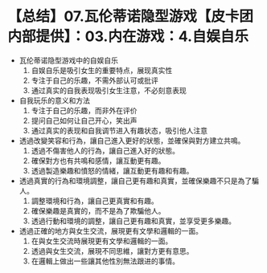 # 【总结】07.瓦伦蒂诺隐型游戏【皮卡团内部提供】：03.内在游戏：4.自娱自乐

-   瓦伦蒂诺隐型游戏中的自娱自乐
    1.  自娱自乐是吸引女生的重要特点，展现真实性
    2.  专注于自己的乐趣，不需外部认可或批评
    3.  通过真实的自我表现吸引女生注意，不必刻意表现
-   自我玩乐的意义和方法
    1.  专注于自己的乐趣，而非外在评价
    2.  提问自己如何让自己开心，笑出声
    3.  通过真实的表现和自我调节进入有趣状态，吸引他人注意
-   透過改變笑容和行為，讓自己進入更好的狀態，並確保與對方建立共鳴。
    1.  透過不傷害他人的行為，讓自己進入好的狀態。
    2.  確保對方也有共鳴和感情，讓互動更有趣。
    3.  透過製造樂趣和憤怒的情緒，讓互動更有趣和有趣。
-   透過真實的行為和環境調整，讓自己更有趣和真實，並確保樂趣不只是為了騙人。
    1.  調整環境和行為，讓自己更真實和有趣。
    2.  確保樂趣是真實的，而不是為了欺騙他人。
    3.  透過行動和環境的調整，讓自己更有趣和真實，並享受更多樂趣。
-   透過正確的地方與女生交流，展現更有文學和邏輯的一面。
    1.  在與女生交流時展現更有文學和邏輯的一面。
    2.  透過與女生交流，展現不同思維，讓對方更有意思。
    3.  在邏輯上做出一些讓其他性別無法跟进的事情。